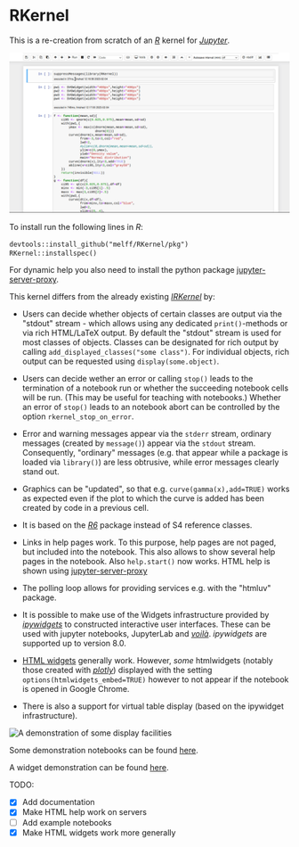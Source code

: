 # RKernel

This is a re-creation from scratch of an [*R*](http://www.r-project.org) kernel
for [*Jupyter*](http://juypter.org).

![A demonstration of interactive distribution plots](gifs/Interactive-distributions-demo.gif)

To install run the following lines in *R*:

```{r}
devtools::install_github("melff/RKernel/pkg")
RKernel::installspec()
```
For dynamic help you also need to install the python package [jupyter-server-proxy](https://pypi.org/project/jupyter-server-proxy/).

This kernel differs from the already existing [*IRKernel*](http://irkernel.github.io) by:

  - Users can decide whether objects of certain classes are output via the 
    "stdout" stream - which allows using any dedicated `print()`-methods
    or via rich HTML/LaTeX output. By default the "stdout" stream is used 
    for most classes of objects. Classes can be designated for rich output 
    by calling `add_displayed_classes("some class")`. For individual objects,
    rich output can be requested using `display(some.object)`.
  - Users can decide wether an error or calling `stop()` leads to the termination
    of a notebook run or whether the succeeding notebook cells will be run.
    (This may be useful for teaching with notebooks.) Whether an error of `stop()` 
    leads to an notebook abort can be controlled by the option 
    `rkernel_stop_on_error`. 
  - Error and warning messages appear via the `stderr` stream, ordinary messages
    (created by `message()`) appear via the `stdout` stream. Consequently,
    "ordinary" messages (e.g. that appear while a package is loaded via
    `library()`) are less obtrusive, while error messages clearly stand out. 
  - Graphics can be "updated", so that e.g. `curve(gamma(x),add=TRUE)` 
    works as expected even if the 
    plot to which the curve is added has been created by code in a previous cell. 
  - It is based on the [*R6*](https://cran.r-project.org/package=R6) package
    instead of S4 reference classes.
  - Links in help pages work. To this purpose, help pages are not paged, but included
    into the notebook. This also allows to show several help pages in the notebook.
    Also `help.start()` now works. HTML help is shown using [jupyter-server-proxy](https://pypi.org/project/jupyter-server-proxy/)
  - The polling loop allows for providing services e.g. with the "htmluv"
    package.
  - It is possible to make use of the Widgets infrastructure provided by
    [*ipywidgets*](https://ipywidgets.readthedocs.io) to constructed interactive
    user interfaces. These can be used with jupyter notebooks, JupyterLab and
    [*voilà*](https://voila.readthedocs.io). *ipywidgets* are supported up to 
    version 8.0.
  - [HTML widgets](https://cran.r-project.org/package=htmlwidgets) generally
    work. However, *some* htmlwidgets (notably those created with
    [*plotly*](https://plotly.com/r/)) displayed with the setting
    `options(htmlwidgets_embed=TRUE)` however to not appear if the notebook is 
    opened in Google Chrome. 
    
  - There is also a support for virtual table display (based on the ipywidget
    infrastructure).
    
![A demonstration of some display facilities](gifs/Display-demo.gif)
   
    
Some demonstration notebooks can be found [here](https://tmphub.elff.eu/user-redirect/).
    
A widget demonstration can be found [here](https://tmphub.elff.eu/user-redirect/voila/render/RKernel-demo-interact-linear-regression.ipynb).
    
TODO:

  - [x] Add documentation
  - [x] Make HTML help work on servers
  - [ ] Add example notebooks
  - [x] Make HTML widgets work more generally
